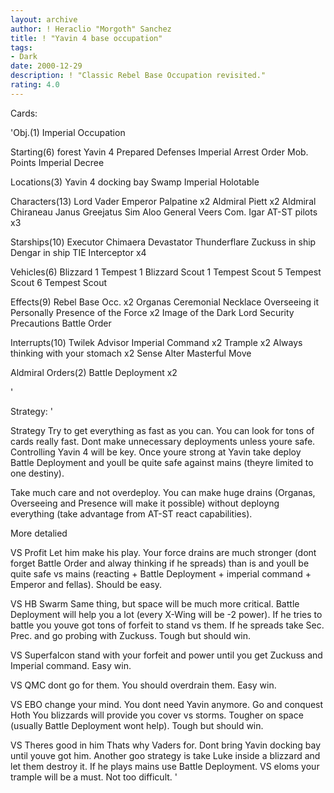 ```yaml
---
layout: archive
author: ! Heraclio "Morgoth" Sanchez
title: ! "Yavin 4 base occupation"
tags:
- Dark
date: 2000-12-29
description: ! "Classic Rebel Base Occupation revisited."
rating: 4.0
---
```

Cards: 

'Obj.(1)
Imperial Occupation

Starting(6)
forest
Yavin 4
Prepared Defenses
Imperial Arrest Order
Mob. Points
Imperial Decree

Locations(3)
Yavin 4 docking bay
Swamp
Imperial Holotable

Characters(13)
Lord Vader
Emperor Palpatine x2
Aldmiral Piett x2
Aldmiral Chiraneau
Janus Greejatus
Sim Aloo
General Veers
Com. Igar
AT-ST pilots x3

Starships(10)
Executor
Chimaera
Devastator
Thunderflare
Zuckuss in ship
Dengar in ship
TIE Interceptor x4

Vehicles(6)
Blizzard 1
Tempest 1
Blizzard Scout 1
Tempest Scout 5
Tempest Scout 6
Tempest Scout

Effects(9)
Rebel Base Occ. x2
Organas Ceremonial Necklace
Overseeing it Personally
Presence of the Force x2
Image of the Dark Lord
Security Precautions
Battle Order

Interrupts(10)
Twilek Advisor
Imperial Command x2
Trample x2
Always thinking with your stomach x2
Sense
Alter
Masterful Move

Aldmiral Orders(2)
Battle Deployment x2


'

Strategy: '

Strategy
Try to get everything as fast as you can. You can look for tons of cards really fast. Dont make unnecessary deployments unless youre safe. Controlling Yavin 4 will be key. Once youre strong at Yavin take deploy Battle Deployment and youll be quite safe against mains (theyre limited to one destiny).

Take much care and not overdeploy. You can make huge drains (Organas, Overseeing and Presence will make it possible) without deployng everything (take advantage from AT-ST react capabilities).

More detalied

VS Profit Let him make his play. Your force drains are much stronger (dont forget Battle Order and alway thinking if he spreads) than is and youll be quite safe vs mains (reacting + Battle Deployment + imperial command + Emperor and fellas). Should be easy.

VS HB Swarm Same thing, but space will be much more critical. Battle Deployment will help you a lot (every X-Wing will be -2 power). If he tries to battle you youve got tons of forfeit to stand vs them. If he spreads take Sec. Prec. and go probing with Zuckuss. Tough but should win.

VS Superfalcon stand with your forfeit and power until you get Zuckuss and Imperial command. Easy win.

VS QMC dont go for them. You should overdrain them. Easy win.

VS EBO change your mind. You dont need Yavin anymore. Go and conquest Hoth You blizzards will provide you cover vs storms. Tougher on space (usually Battle Deployment wont help). Tough but should win.

VS Theres good in him Thats why Vaders for. Dont bring Yavin docking bay until youve got him. Another goo strategy is take Luke inside a blizzard and let them destroy it. If he plays mains use Battle Deployment. VS eloms your trample will be a must. Not too difficult.  '